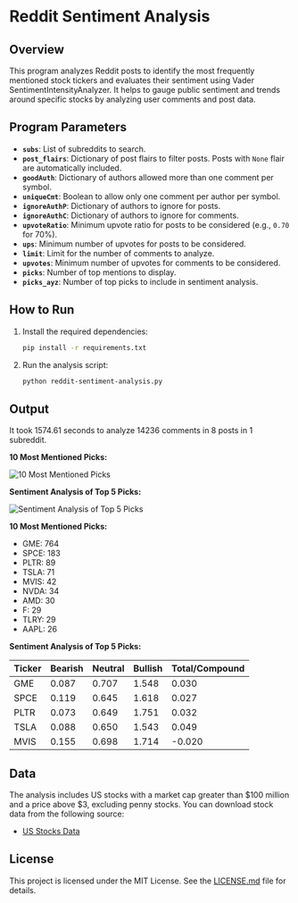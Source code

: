 # Reddit Sentiment Analysis

## Overview
This program analyzes Reddit posts to identify the most frequently mentioned stock tickers and evaluates their sentiment using Vader SentimentIntensityAnalyzer. It helps to gauge public sentiment and trends around specific stocks by analyzing user comments and post data.

## Program Parameters
- **`subs`**: List of subreddits to search.
- **`post_flairs`**: Dictionary of post flairs to filter posts. Posts with `None` flair are automatically included.
- **`goodAuth`**: Dictionary of authors allowed more than one comment per symbol.
- **`uniqueCmt`**: Boolean to allow only one comment per author per symbol.
- **`ignoreAuthP`**: Dictionary of authors to ignore for posts.
- **`ignoreAuthC`**: Dictionary of authors to ignore for comments.
- **`upvoteRatio`**: Minimum upvote ratio for posts to be considered (e.g., `0.70` for 70%).
- **`ups`**: Minimum number of upvotes for posts to be considered.
- **`limit`**: Limit for the number of comments to analyze.
- **`upvotes`**: Minimum number of upvotes for comments to be considered.
- **`picks`**: Number of top mentions to display.
- **`picks_ayz`**: Number of top picks to include in sentiment analysis.

## How to Run
1. Install the required dependencies:
    ```bash
    pip install -r requirements.txt
    ```

2. Run the analysis script:
    ```bash
    python reddit-sentiment-analysis.py
    ```

## Output

It took 1574.61 seconds to analyze 14236 comments in 8 posts in 1 subreddit.

**10 Most Mentioned Picks:**

![10 Most Mentioned Picks](https://github.com/user-attachments/assets/28000d4f-2f49-4f01-a13e-e1e7af279c96)

**Sentiment Analysis of Top 5 Picks:**

![Sentiment Analysis of Top 5 Picks](https://github.com/user-attachments/assets/d7005b01-108c-49ba-99e2-bb2df1c67e76)



**10 Most Mentioned Picks:**
- GME: 764
- SPCE: 183
- PLTR: 89
- TSLA: 71
- MVIS: 42
- NVDA: 34
- AMD: 30
- F: 29
- TLRY: 29
- AAPL: 26

**Sentiment Analysis of Top 5 Picks:**

| Ticker | Bearish | Neutral | Bullish | Total/Compound |
|--------|---------|---------|---------|----------------|
| GME    | 0.087   | 0.707   | 1.548   | 0.030          |
| SPCE   | 0.119   | 0.645   | 1.618   | 0.027          |
| PLTR   | 0.073   | 0.649   | 1.751   | 0.032          |
| TSLA   | 0.088   | 0.650   | 1.543   | 0.049          |
| MVIS   | 0.155   | 0.698   | 1.714   | -0.020         |

## Data
The analysis includes US stocks with a market cap greater than $100 million and a price above $3, excluding penny stocks. You can download stock data from the following source:
- [US Stocks Data](https://www.nasdaq.com/market-activity/stocks/screener?exchange=nasdaq&letter=0&render=download)

## License
This project is licensed under the MIT License. See the [LICENSE.md](LICENSE.md) file for details.

